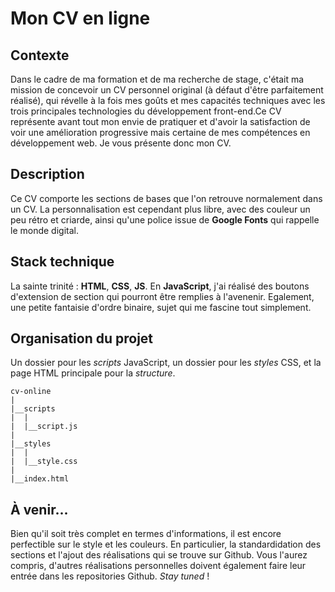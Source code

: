 # Mon CV en ligne

## Contexte

Dans le cadre de ma formation et de ma recherche de stage, c'était ma mission de concevoir un CV personnel original (à défaut d'être parfaitement réalisé), qui révelle à la fois mes goûts et mes capacités techniques avec les trois principales technologies du développement front-end.Ce CV représente avant tout mon envie de pratiquer et d'avoir la satisfaction de voir une amélioration progressive mais certaine de mes compétences en développement web. Je vous présente donc mon CV.

## Description

Ce CV comporte les sections de bases que l'on retrouve normalement dans un CV. La personnalisation est cependant plus libre, avec des couleur un peu rétro et criarde, ainsi qu'une police issue de **Google Fonts** qui rappelle le monde digital. 

## Stack technique

La sainte trinité : **HTML**, **CSS**, **JS**. En **JavaScript**, j'ai réalisé des boutons d'extension de section qui pourront être remplies à l'avenenir. Egalement, une petite fantaisie d'ordre binaire, sujet qui me fascine tout simplement.

## Organisation du projet

Un dossier pour les _scripts_ JavaScript, un dossier pour les _styles_ CSS, et la page HTML principale pour la _structure_.

```
cv-online
|
|__scripts
|  |
|  |__script.js
|
|__styles
|  |
|  |__style.css
|  
|__index.html

```
## À venir...

Bien qu'il soit très complet en termes d'informations, il est encore perfectible sur le style et les couleurs. En particulier, la standardidation des sections et l'ajout des réalisations qui se trouve sur Github. Vous l'aurez compris, d'autres réalisations personnelles doivent également faire leur entrée dans les repositories Github. _Stay tuned_ !

